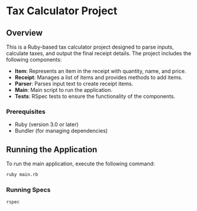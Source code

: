 # Tax Calculator Project

## Overview

This is a Ruby-based tax calculator project designed to parse inputs, calculate taxes, and output the final receipt details. The project includes the following components:
- **Item**: Represents an item in the receipt with quantity, name, and price.
- **Receipt**: Manages a list of items and provides methods to add items.
- **Parser**: Parses input text to create receipt items.
- **Main**: Main script to run the application.
- **Tests**: RSpec tests to ensure the functionality of the components.

### Prerequisites

- Ruby (version 3.0 or later)
- Bundler (for managing dependencies)


## Running the Application

To run the main application, execute the following command:

```sh
ruby main.rb
```

### Running Specs

```sh
rspec
```
